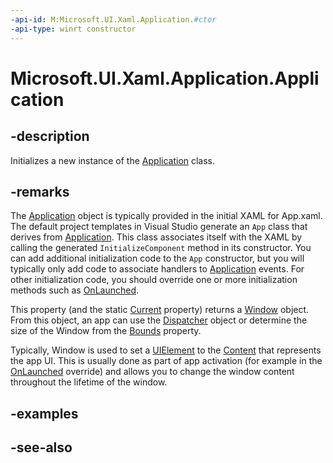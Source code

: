 ```yaml
---
-api-id: M:Microsoft.UI.Xaml.Application.#ctor
-api-type: winrt constructor
---
```


<!-- Method syntax
public Application()
-->

# Microsoft.UI.Xaml.Application.Application

## -description

Initializes a new instance of the [Application](application.md) class.

## -remarks

The [Application](application.md) object is typically provided in the initial XAML for App.xaml. The default project templates in Visual Studio generate an `App` class that derives from [Application](application.md). This class associates itself with the XAML by calling the generated `InitializeComponent` method in its constructor. You can add additional initialization code to the `App` constructor, but you will typically only add code to associate handlers to [Application](application.md) events. For other initialization code, you should override one or more initialization methods such as [OnLaunched](application_onlaunched_859642554.md).

This property (and the static [Current](application_current.md) property) returns a [Window](window.md) object. From this object, an app can use the [Dispatcher](window_dispatcher.md) object or determine the size of the Window from the [Bounds](window_bounds.md) property.

Typically, Window is used to set a [UIElement](uielement.md) to the [Content](window_content.md) that represents the app UI. This is usually done as part of app activation (for example in the [OnLaunched](application_onlaunched_859642554.md) override) and allows you to change the window content throughout the lifetime of the window.

## -examples

## -see-also
